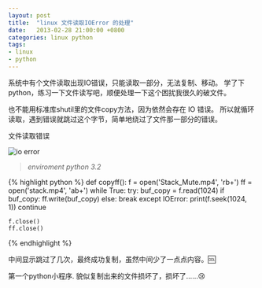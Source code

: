 ```yaml
---
layout: post
title:  "linux 文件读取IOError 的处理"
date:   2013-02-28 21:00:00 +0800
categories: linux python
tags:
- linux
- python
---
```


系统中有个文件读取出现IO错误，只能读取一部分，无法复制、移动。
学了下python，练习一下文件读写吧，顺便处理一下这个困扰我很久的破文件。

也不能用标准库shutil里的文件copy方法，因为依然会存在 IO 错误。
所以就循环读取，遇到错误就跳过这个字节，简单地绕过了文件那一部分的错误。

文件读取错误

![io error]({{site.github.url}}/img/post/2013-02-28-bgioerror.png)

> *enviroment python 3.2*

{% highlight python %}
def copyff():
    f = open('Stack_Mute.mp4', 'rb+')
    ff = open('stack.mp4', 'ab+')
    while True:
        try:
            buf_copy = f.read(1024)
            if buf_copy:
                ff.write(buf_copy)
            else:
                break
        except IOError:
            print(f.seek(1024, 1))
            continue

    f.close()
    ff.close()
{% endhighlight %}

中间显示跳过了几次，最终成功复制，虽然中间少了一点点内容。:cool:

第一个python小程序.
貌似复制出来的文件损坏了，损坏了……:cry:
